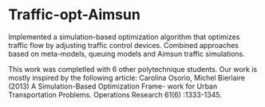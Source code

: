 # Traffic-opt-Aimsun
Implemented a simulation-based optimization algorithm that optimizes traffic flow by adjusting traffic control devices.
Combined approaches based on meta-models, queuing models and Aimsun traffic simulations.

This work was completled with 6 other polytechnique students.
Our work is mostly inspired by the following article: Carolina Osorio, Michel Bierlaire (2013) A Simulation-Based Optimization Frame-
work for Urban Transportation Problems. Operations Research 61(6) :1333-1345.
